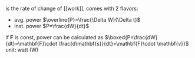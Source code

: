 is the rate of change of [[work]], comes with 2 flavors:
- avg. power $\overline{P}=\frac{\Delta W}{\Delta t}$
- inst. power $P=\frac{dW}{dt}$

if $\mathbf{F}$ is const, power can be calculated as $\boxed{P=\frac{dW}{dt}=\mathbf{F}\cdot \frac{d\mathbf{s}}{dt}=\mathbf{F}\cdot \mathbf{v}}$
unit: watt (W)